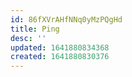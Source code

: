 ```yaml
---
id: 86fXVrAHfNNq0yMzPQgHd
title: Ping
desc: ''
updated: 1641880834368
created: 1641880830376
---
```



